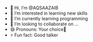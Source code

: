 - 👋 Hi, I’m @AQSAAZAIB
- 👀 I’m interested in learning new skills
- 🌱 I’m currently learning programming 
- 💞️ I’m looking to collaborate on ...
- 😄 Pronouns: Your choice🫠
- ⚡ Fun fact: Good talker

<!---
AQSAAZAIB/AQSAAZAIB is a ✨ special ✨ repository because its `README.md` (this file) appears on your GitHub profile.
You can click the Preview link to take a look at your changes.
--->
